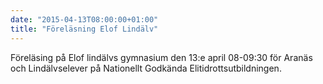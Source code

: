 ```yaml
---
date: "2015-04-13T08:00:00+01:00"
title: "Föreläsning Elof Lindälv"
---
```

Föreläsing på Elof lindälvs gymnasium den 13:e april 08-09:30 för Aranäs och Lindälvselever på Nationellt Godkända Elitidrottsutbildningen.
<!--more-->
